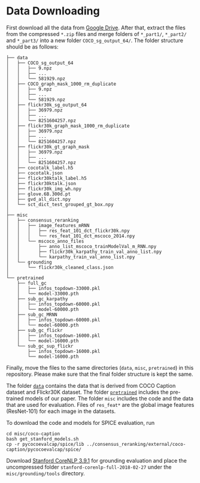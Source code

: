 # Data Downloading

First download all the data from [Google Drive](https://drive.google.com/drive/folders/1mCx8R8d36ZpUSoVZKExs0FDA_IXiAiZA?usp=sharing). After that, extract the files from the compressed `*.zip` files and merge folders of `*_part1/`, `*_part2/` and `*_part3/` into a new folder `COCO_sg_output_64/`. The folder structure should be as follows:
```
├── data
│   ├── COCO_sg_output_64
│   │   ├── 9.npz
│   │   ├── ...
│   │   └── 581929.npz
│   ├── COCO_graph_mask_1000_rm_duplicate
│   │   ├── 9.npz
│   │   ├── ...
│   │   └── 581929.npz
│   ├── flickr30k_sg_output_64
│   │   ├── 36979.npz
│   │   ├── ...
│   │   └── 8251604257.npz
│   ├── flickr30k_graph_mask_1000_rm_duplicate
│   │   ├── 36979.npz
│   │   ├── ...
│   │   └── 8251604257.npz
│   ├── flickr30k_gt_graph_mask
│   │   ├── 36979.npz
│   │   ├── ...
│   │   └── 8251604257.npz
│   ├── cocotalk_label.h5
│   ├── cocotalk.json
│   ├── flickr30ktalk_label.h5
│   ├── flickr30ktalk.json
│   ├── flickr30k_img_wh.npy
│   ├── glove.6B.300d.pt
│   ├── gvd_all_dict.npy
│   └── sct_dict_test_grouped_gt_box.npy
│
├── misc
│   ├── consensus_reranking
│   │   ├── image_features_mRNN
│   │   │   ├── res_feat_101_dct_flickr30k.npy
│   │   │   └── res_feat_101_dct_mscoco_2014.npy
│   │   └── mscoco_anno_files
│   │       ├── anno_list_mscoco_trainModelVal_m_RNN.npy
│   │       ├── flickr30k_karpathy_train_val_anno_list.npy
│   │       └── karpathy_train_val_anno_list.npy
│   └── grounding
│       └── flickr30k_cleaned_class.json
│
└── pretrained
    ├── full_gc
    │   ├── infos_topdown-33000.pkl
    │   └── model-33000.pth
    ├── sub_gc_karpathy
    │   ├── infos_topdown-60000.pkl
    │   └── model-60000.pth
    ├── sub_gc_MRNN
    │   ├── infos_topdown-60000.pkl
    │   └── model-60000.pth
    ├── sub_gc_flickr
    │   ├── infos_topdown-16000.pkl
    │   └── model-16000.pth
    └── sub_gc_sup_flickr
        ├── infos_topdown-16000.pkl
        └── model-16000.pth
```
Finally, move the files to the same directories (`data`, `misc`, `pretrained`) in this repository. Please make sure that the final folder structure is kept the same.

The folder [`data`](https://github.com/YiwuZhong/Sub-GC/tree/master/data) contains the data that is derived from COCO Caption dataset and Flickr30K dataset. The folder [`pretrained`](https://github.com/YiwuZhong/Sub-GC/tree/master/pretrained) includes the pre-trained models of our paper. The folder `misc` includes the code and the data that are used for evaluation. Files of `res_feat*` are the global image features (ResNet-101) for each image in the datasets.

To download the code and models for SPICE evaluation, run
```
cd misc/coco-caption
bash get_stanford_models.sh
cp -r pycocoevalcap/spice/lib ../consensus_reranking/external/coco-caption/pycocoevalcap/spice/
```

Download [Stanford CoreNLP 3.9.1](https://stanfordnlp.github.io/CoreNLP/history.html) for grounding evaluation and place the uncompressed folder `stanford-corenlp-full-2018-02-27` under the `misc/grounding/tools` directory.
